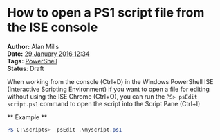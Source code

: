 How to open a PS1 script file from the ISE console
==================================================
**Author:** Alan Mills  
**Date:** [29 January 2016 12:34](/blog/history/2016-01.md)  
**Tags:** [PowerShell](/blog/categories/powershell.md)  
**Status**: Draft

When working from the console (Ctrl+D) in the Windows PowerShell ISE (Interactive Scripting Environment) if you want to open a file for editing without using the ISE Chrome (Ctrl+O), you can run the ```PS> psEdit script.ps1``` command to open the script into the Script Pane (Ctrl+I)

** Example **
``` PowerShell
PS C:\scripts>  psEdit .\myscript.ps1
```
